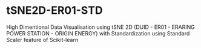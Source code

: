 # tSNE2D-ER01-STD
High Dimentional Data Visualisation using tSNE 2D (DUID - ER01 - ERARING POWER STATION - ORIGIN ENERGY) with Standardization using Standard Scaler feature of Scikit-learn
